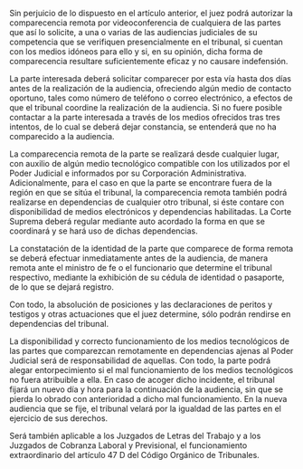 Sin perjuicio de lo dispuesto en el artículo anterior, el juez podrá autorizar la comparecencia remota por videoconferencia de cualquiera de las partes que así lo solicite, a una o varias de las audiencias judiciales de su competencia que se verifiquen presencialmente en el tribunal, si cuentan con los medios idóneos para ello y si, en su opinión, dicha forma de comparecencia resultare suficientemente eficaz y no causare indefensión.

La parte interesada deberá solicitar comparecer por esta vía hasta dos días antes de la realización de la audiencia, ofreciendo algún medio de contacto oportuno, tales como número de teléfono o correo electrónico, a efectos de que el tribunal coordine la realización de la audiencia. Si no fuere posible contactar a la parte interesada a través de los medios ofrecidos tras tres intentos, de lo cual se deberá dejar constancia, se entenderá que no ha comparecido a la audiencia.

La comparecencia remota de la parte se realizará desde cualquier lugar, con auxilio de algún medio tecnológico compatible con los utilizados por el Poder Judicial e informados por su Corporación Administrativa. Adicionalmente, para el caso en que la parte se encontrare fuera de la región en que se sitúa el tribunal, la comparecencia remota también podrá realizarse en dependencias de cualquier otro tribunal, si éste contare con disponibilidad de medios electrónicos y dependencias habilitadas. La Corte Suprema deberá regular mediante auto acordado la forma en que se coordinará y se hará uso de dichas dependencias.

La constatación de la identidad de la parte que comparece de forma remota se deberá efectuar inmediatamente antes de la audiencia, de manera remota ante el ministro de fe o el funcionario que determine el tribunal respectivo, mediante la exhibición de su cédula de identidad o pasaporte, de lo que se dejará registro.

Con todo, la absolución de posiciones y las declaraciones de peritos y testigos y otras actuaciones que el juez determine, sólo podrán rendirse en dependencias del tribunal.

La disponibilidad y correcto funcionamiento de los medios tecnológicos de las partes que comparezcan remotamente en dependencias ajenas al Poder Judicial será de responsabilidad de aquellas. Con todo, la parte podrá alegar entorpecimiento si el mal funcionamiento de los medios tecnológicos no fuera atribuible a ella. En caso de acoger dicho incidente, el tribunal fijará un nuevo día y hora para la continuación de la audiencia, sin que se pierda lo obrado con anterioridad a dicho mal funcionamiento. En la nueva audiencia que se fije, el tribunal velará por la igualdad de las partes en el ejercicio de sus derechos.

Será también aplicable a los Juzgados de Letras del Trabajo y a los Juzgados de Cobranza Laboral y Previsional, el funcionamiento extraordinario del artículo 47 D del Código Orgánico de Tribunales.